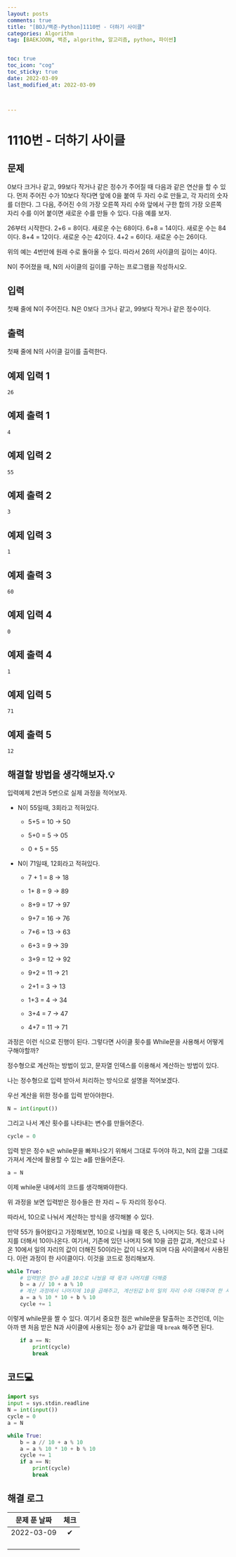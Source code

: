 ```yaml
---
layout: posts
comments: true
title: "[BOJ/백준-Python]1110번 - 더하기 사이클"
categories: Algorithm
tag: [BAEKJOON, 백준, algorithm, 알고리즘, python, 파이썬]


toc: true
toc_icon: "cog"
toc_sticky: true
date: 2022-03-09
last_modified_at: 2022-03-09



---
```




# 1110번 - 더하기 사이클



## 문제

0보다 크거나 같고, 99보다 작거나 같은 정수가 주어질 때 다음과 같은 연산을 할 수 있다. 먼저 주어진 수가 10보다 작다면 앞에 0을 붙여 두 자리 수로 만들고, 각 자리의 숫자를 더한다. 그 다음, 주어진 수의 가장 오른쪽 자리 수와 앞에서 구한 합의 가장 오른쪽 자리 수를 이어 붙이면 새로운 수를 만들 수 있다. 다음 예를 보자.

26부터 시작한다. 2+6 = 8이다. 새로운 수는 68이다. 6+8 = 14이다. 새로운 수는 84이다. 8+4 = 12이다. 새로운 수는 42이다. 4+2 = 6이다. 새로운 수는 26이다.

위의 예는 4번만에 원래 수로 돌아올 수 있다. 따라서 26의 사이클의 길이는 4이다.

N이 주어졌을 때, N의 사이클의 길이를 구하는 프로그램을 작성하시오.



## 입력

첫째 줄에 N이 주어진다. N은 0보다 크거나 같고, 99보다 작거나 같은 정수이다.



## 출력

첫째 줄에 N의 사이클 길이를 출력한다.



## 예제 입력 1 

```
26
```



## 예제 출력 1

```
4
```



## 예제 입력 2

```
55
```



## 예제 출력 2

```
3
```



## 예제 입력 3

```
1
```



## 예제 출력 3

```
60
```



## 예제 입력 4

```
0
```



## 예제 출력 4

```
1
```



## 예제 입력 5

```
71
```



## 예제 출력 5

```
12
```



##  해결할 방법을 생각해보자.💡

입력예제 2번과 5번으로 실제 과정을 적어보자.

* N이 55일때, 3회라고 적혀있다.

  * 5+5 = 10  -> 50

  * 5+0 = 5 -> 05
  * 0 + 5 = 55

* N이 71일때, 12회라고 적혀있다.

  * 7 + 1 = 8 -> 18

  * 1+ 8  = 9 -> 89

  * 8+9 = 17 -> 97

  * 9+7 = 16 -> 76

  * 7+6 = 13 -> 63

  * 6+3 = 9 -> 39

  * 3+9 = 12 -> 92

  * 9+2 = 11 -> 21

  * 2+1 = 3 -> 13

  * 1+3 = 4 -> 34

  * 3+4 = 7 -> 47

  * 4+7 = 11 -> 71



과정은 이런 식으로 진행이 된다. 그렇다면 사이클 횟수를 While문을 사용해서 어떻게 구해야할까?

정수형으로 계산하는 방법이 있고, 문자열 인덱스를 이용해서 계산하는 방법이 있다. 

나는 정수형으로 입력 받아서 처리하는 방식으로 설명을 적어보겠다.

우선 계산을 위한 정수를 입력 받아야한다.

```python
N = int(input())
```

그리고 나서 계산 횟수를 나타내는 변수를 만들어준다.

```python
cycle = 0
```

입력 받은 정수 `N`은 while문을 빠져나오기 위해서 그대로 두어야 하고, N의 값을 그대로 가져서 계산에 활용할 수 있는 a를 만들어준다.

```python
a = N
```



이제 while문 내에서의 코드를 생각해봐야한다.

위 과정을 보면 입력받은 정수들은 한 자리 ~ 두 자리의 정수다.

따라서, 10으로 나눠서 계산하는 방식을 생각해볼 수 있다.

만약 55가 들어왔다고 가정해보면, 10으로 나눴을 때 몫은 5, 나머지는 5다. 몫과 나머지를 더해서 10이나온다. 여기서, 기존에 있던 나머지 5에 10을 곱한 값과, 계산으로 나온 10에서 일의 자리의 값이 더해진 50이라는 값이 나오게 되며 다음 사이클에서 사용된다. 이런 과정이 한 사이클이다.  이것을 코드로 정리해보자.

```python
while True:
    # 입력받은 정수 a를 10으로 나눴을 때 몫과 나머지를 더해줌
    b = a // 10 + a % 10
    # 계산 과정에서 나머지에 10을 곱해주고, 계산된값 b의 일의 자리 수와 더해주며 한 사이클 완성
    a = a % 10 * 10 + b % 10
    cycle += 1
```

이렇게 while문을 짤 수 있다. 여기서 중요한 점은 while문을 탈출하는 조건인데, 이는 아까 맨 처음 받은 N과 사이클에 사용되는 정수 a가 같았을 때 `break` 해주면 된다.

```python
	if a == N:
        print(cycle)
        break
```







## 코드💻

```python
import sys
input = sys.stdin.readline
N = int(input())
cycle = 0
a = N

while True:
    b = a // 10 + a % 10
    a = a % 10 * 10 + b % 10
    cycle += 1
    if a == N:
        print(cycle)
        break
```





## 해결 로그 

| 문제 푼 날짜 | 체크 |
| :----------: | :--: |
|  2022-03-09  |  ✔   |
|              |      |
|              |      |
|              |      |
|              |      |



